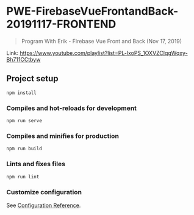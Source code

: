 # PWE-FirebaseVueFrontandBack-20191117-FRONTEND

> Program With Erik - Firebase Vue Front and Back (Nov 17, 2019)

Link: https://www.youtube.com/playlist?list=PL-lxoPS_1OXVZCIqgWqxy-Bh711CCtbyw

## Project setup
```
npm install
```

### Compiles and hot-reloads for development
```
npm run serve
```

### Compiles and minifies for production
```
npm run build
```

### Lints and fixes files
```
npm run lint
```

### Customize configuration
See [Configuration Reference](https://cli.vuejs.org/config/).
